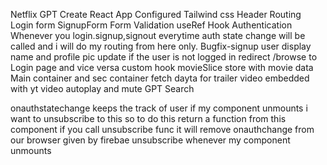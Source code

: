 Netflix GPT
Create React App
Configured Tailwind css
Header
Routing
Login form
SignupForm
Form Validation
useRef Hook
Authentication
Whenever you login.signup,signout everytime auth state change will be called and i will do my routing from here only.
Bugfix-signup user display name and profile pic update
if the user is not logged in redirect /browse to Login page and vice versa
custom hook 
movieSlice
store with movie data
Main container and sec container
fetch dayta for trailer video
embedded with yt video
autoplay and mute
GPT Search





onauthstatechange keeps the track of user if my component unmounts i want to unsubscribe to this
so to do this return a function from this component
if you call unsubscribe func it will remove onauthchange from our browser given by firebae
unsubscribe whenever my component unmounts
